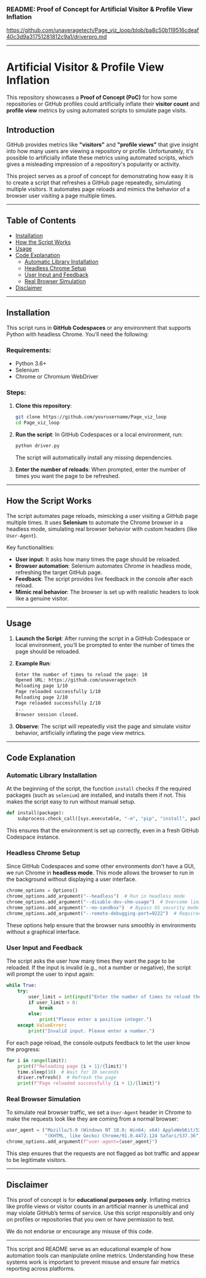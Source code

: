 ### README: Proof of Concept for Artificial Visitor & Profile View Inflation

https://github.com/unaveragetech/Page_viz_loop/blob/ba8c50b119516cdeaf40c3d9a31751281812c9a1/driverpro.md

---

# **Artificial Visitor & Profile View Inflation**  
This repository showcases a **Proof of Concept (PoC)** for how some repositories or GitHub profiles could artificially inflate their **visitor count** and **profile view** metrics by using automated scripts to simulate page visits.

## **Introduction**

GitHub provides metrics like **"visitors"** and **"profile views"** that give insight into how many users are viewing a repository or profile. Unfortunately, it's possible to artificially inflate these metrics using automated scripts, which gives a misleading impression of a repository's popularity or activity.

This project serves as a proof of concept for demonstrating how easy it is to create a script that refreshes a GitHub page repeatedly, simulating multiple visitors. It automates page reloads and mimics the behavior of a browser user visiting a page multiple times.

---

## **Table of Contents**
- [Installation](#installation)
- [How the Script Works](#how-the-script-works)
- [Usage](#usage)
- [Code Explanation](#code-explanation)
  - [Automatic Library Installation](#automatic-library-installation)
  - [Headless Chrome Setup](#headless-chrome-setup)
  - [User Input and Feedback](#user-input-and-feedback)
  - [Real Browser Simulation](#real-browser-simulation)
- [Disclaimer](#disclaimer)

---

## **Installation**

This script runs in **GitHub Codespaces** or any environment that supports Python with headless Chrome. You’ll need the following:

### **Requirements:**
- Python 3.6+
- Selenium
- Chrome or Chromium WebDriver

### **Steps:**
1. **Clone this repository**:
    ```bash
    git clone https://github.com/yourusername/Page_viz_loop
    cd Page_viz_loop
    ```

2. **Run the script**:
    In GitHub Codespaces or a local environment, run:
    ```bash
    python driver.py
    ```
    The script will automatically install any missing dependencies.

3. **Enter the number of reloads**:
    When prompted, enter the number of times you want the page to be refreshed.

---

## **How the Script Works**

The script automates page reloads, mimicking a user visiting a GitHub page multiple times. It uses **Selenium** to automate the Chrome browser in a headless mode, simulating real browser behavior with custom headers (like `User-Agent`). 

Key functionalities:
- **User input**: It asks how many times the page should be reloaded.
- **Browser automation**: Selenium automates Chrome in headless mode, refreshing the target GitHub page.
- **Feedback**: The script provides live feedback in the console after each reload.
- **Mimic real behavior**: The browser is set up with realistic headers to look like a genuine visitor.

---

## **Usage**

1. **Launch the Script**:
   After running the script in a GitHub Codespace or local environment, you’ll be prompted to enter the number of times the page should be reloaded.

2. **Example Run**:
    ```bash
    Enter the number of times to reload the page: 10
    Opened URL: https://github.com/unaveragetech
    Reloading page 1/10
    Page reloaded successfully 1/10
    Reloading page 2/10
    Page reloaded successfully 2/10
    ...
    Browser session closed.
    ```

3. **Observe**:
   The script will repeatedly visit the page and simulate visitor behavior, artificially inflating the page view metrics.

---

## **Code Explanation**

### **Automatic Library Installation**

At the beginning of the script, the function `install` checks if the required packages (such as `selenium`) are installed, and installs them if not. This makes the script easy to run without manual setup.

```python
def install(package):
    subprocess.check_call([sys.executable, "-m", "pip", "install", package])
```

This ensures that the environment is set up correctly, even in a fresh GitHub Codespace instance.

### **Headless Chrome Setup**

Since GitHub Codespaces and some other environments don't have a GUI, we run Chrome in **headless mode**. This mode allows the browser to run in the background without displaying a user interface.

```python
chrome_options = Options()
chrome_options.add_argument("--headless")  # Run in headless mode
chrome_options.add_argument("--disable-dev-shm-usage")  # Overcome limited resources
chrome_options.add_argument("--no-sandbox")  # Bypass OS security model
chrome_options.add_argument("--remote-debugging-port=9222")  # Required for headless
```

These options help ensure that the browser runs smoothly in environments without a graphical interface.

### **User Input and Feedback**

The script asks the user how many times they want the page to be reloaded. If the input is invalid (e.g., not a number or negative), the script will prompt the user to input again:

```python
while True:
    try:
        user_limit = int(input("Enter the number of times to reload the page: "))
        if user_limit > 0:
            break
        else:
            print("Please enter a positive integer.")
    except ValueError:
        print("Invalid input. Please enter a number.")
```

For each page reload, the console outputs feedback to let the user know the progress:

```python
for i in range(limit):
    print(f"Reloading page {i + 1}/{limit}")
    time.sleep(10)  # Wait for 10 seconds
    driver.refresh()  # Refresh the page
    print(f"Page reloaded successfully {i + 1}/{limit}")
```

### **Real Browser Simulation**

To simulate real browser traffic, we set a `User-Agent` header in Chrome to make the requests look like they are coming from a normal browser:

```python
user_agent = ("Mozilla/5.0 (Windows NT 10.0; Win64; x64) AppleWebKit/537.36 "
              "(KHTML, like Gecko) Chrome/91.0.4472.124 Safari/537.36")
chrome_options.add_argument(f"user-agent={user_agent}")
```

This step ensures that the requests are not flagged as bot traffic and appear to be legitimate visitors.

---

## **Disclaimer**

This proof of concept is for **educational purposes only**. Inflating metrics like profile views or visitor counts in an artificial manner is unethical and may violate GitHub’s terms of service. Use this script responsibly and only on profiles or repositories that you own or have permission to test.

We do not endorse or encourage any misuse of this code.

---

This script and README serve as an educational example of how automation tools can manipulate online metrics. Understanding how these systems work is important to prevent misuse and ensure fair metrics reporting across platforms.
